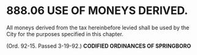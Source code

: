 888.06 USE OF MONEYS DERIVED.
=============================

All moneys derived from the tax hereinbefore levied shall be used by the
City for the purposes specified in this chapter.

(Ord. 92-15. Passed 3-19-92.) **CODIFIED ORDINANCES OF SPRINGBORO**
